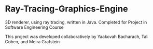 # Ray-Tracing-Graphics-Engine
3D renderer, using ray tracing, written in Java. Completed for Project in Software Engineering Course

This project was developed collaboratively by Yaakovah Bacharach, Tali Cohen, and Meira Grafstein

